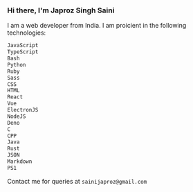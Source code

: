 ### Hi there, I'm Japroz Singh Saini

I am a web developer from India. I am proicient in the following technologies:

```bash
JavaScript
TypeScript
Bash
Python
Ruby
Sass
CSS
HTML
React
Vue
ElectronJS
NodeJS
Deno
C
CPP
Java
Rust
JSON
Markdown
PS1
```

Contact me for queries at `sainijaproz@gmail.com`
